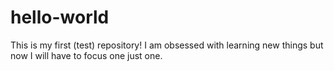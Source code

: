 # hello-world
This is my first (test) repository!
I am obsessed with learning new things but now I will have to focus one just one.
